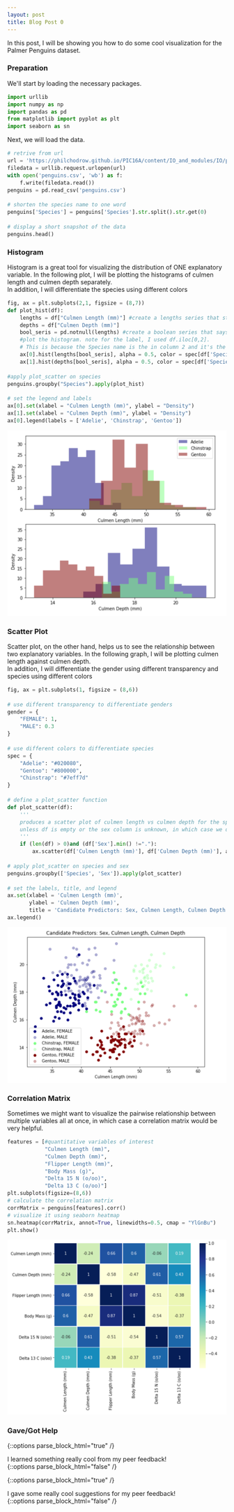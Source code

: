 ```yaml
---
layout: post
title: Blog Post 0
---
```


In this post, I will be showing you how to do some cool visualization for the Palmer Penguins dataset.

### Preparation 

We'll start by loading the necessary packages.

```python
import urllib
import numpy as np
import pandas as pd
from matplotlib import pyplot as plt
import seaborn as sn
```

Next, we will load the data. 

```python
# retrive from url 
url = 'https://philchodrow.github.io/PIC16A/content/IO_and_modules/IO/palmer_penguins.csv'
filedata = urllib.request.urlopen(url)
with open('penguins.csv', 'wb') as f:
    f.write(filedata.read())
penguins = pd.read_csv('penguins.csv')

# shorten the species name to one word
penguins['Species'] = penguins['Species'].str.split().str.get(0)

# display a short snapshot of the data
penguins.head()
```

### Histogram

Histogram is a great tool for visualizing the distribution of ONE explanatory variable. In the following plot, I will be plotting the histograms of culmen length and culmen depth separately. \
In addition, I will differentiate the species using different colors  

```python
fig, ax = plt.subplots(2,1, figsize = (8,7))
def plot_hist(df):
    lengths = df["Culmen Length (mm)"] #create a lengths series that stores all the culmen lengths
    depths = df["Culmen Depth (mm)"]
    bool_seris = pd.notnull(lengths) #create a boolean series that says true if the entry is not null 
    #plot the histogram. note for the label, I used df.iloc[0,2]. 
    # This is because the Species name is the in column 2 and it's the same across each group, so I picked row 0
    ax[0].hist(lengths[bool_seris], alpha = 0.5, color = spec[df['Species'].min()])
    ax[1].hist(depths[bool_seris], alpha = 0.5, color = spec[df['Species'].min()])

#apply plot_scatter on species 
penguins.groupby("Species").apply(plot_hist)

# set the legend and labels 
ax[0].set(xlabel = "Culmen Length (mm)", ylabel = "Density")
ax[1].set(xlabel = "Culmen Depth (mm)", ylabel = "Density")
ax[0].legend(labels = ['Adelie', 'Chinstrap', 'Gentoo'])
```
![histogram.png](/images/histogram.png)

### Scatter Plot

Scatter plot, on the other hand, helps us to see the relationship between two explanatory variables. In the following graph, I will be plotting culmen length against culmen depth. \
In addition,  I will differentiate the gender using different transparency and species using different colors 

```python
fig, ax = plt.subplots(1, figsize = (8,6))

# use different transparency to differentiate genders
gender = {
    "FEMALE": 1,
    "MALE": 0.3
}

# use different colors to differentiate species 
spec = {
    "Adelie": "#020080",
    "Gentoo": "#800000",
    "Chinstrap": "#7eff7d"
}

# define a plot_scatter function
def plot_scatter(df):
    '''
    produces a scatter plot of culmen length vs culmen depth for the speficied dataframe df
    unless df is empty or the sex column is unknown, in which case we do nothing 
    '''
    if (len(df) > 0)and (df['Sex'].min() !="."):
        ax.scatter(df['Culmen Length (mm)'], df['Culmen Depth (mm)'], alpha = gender[df['Sex'].min()], color = spec[df['Species'].min()], label = df['Species'].min() + ', ' + df['Sex'].min())

# apply plot_scatter on species and sex
penguins.groupby(['Species', 'Sex']).apply(plot_scatter)

# set the labels, title, and legend
ax.set(xlabel = 'Culmen Length (mm)', 
       ylabel = 'Culmen Depth (mm)', 
       title = 'Candidate Predictors: Sex, Culmen Length, Culmen Depth')
ax.legend()
```
![scatter.png](/images/scatter.png)

### Correlation Matrix

Sometimes we might want to visualize the pairwise relationship between multiple variables all at once, in which case a correlation matrix would be very helpful.

```python 
features = [#quantitative variables of interest
            "Culmen Length (mm)", 
            "Culmen Depth (mm)", 
            "Flipper Length (mm)", 
            "Body Mass (g)", 
            "Delta 15 N (o/oo)", 
            "Delta 13 C (o/oo)"]
plt.subplots(figsize=(8,6))
# calculate the correlation matrix 
corrMatrix = penguins[features].corr()
# visualize it using seaborn heatmap 
sn.heatmap(corrMatrix, annot=True, linewidths=0.5, cmap = "YlGnBu")
plt.show()
```
![corr_matrix_.png](/images/corr_matrix.png)

### Gave/Got Help

{::options parse_block_html="true" /}
<div class="got-help">
I learned something really cool from my peer feedback! 
</div>
{::options parse_block_html="false" /}

{::options parse_block_html="true" /}
<div class="gave-help">
I gave some really cool suggestions for my peer feedback! 
</div>
{::options parse_block_html="false" /}
